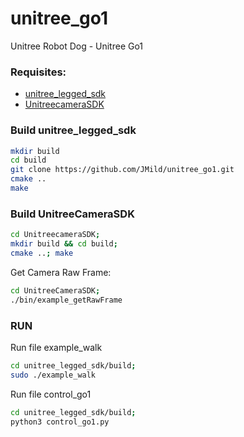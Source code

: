 # unitree_go1
Unitree Robot Dog - Unitree Go1 

### Requisites:
- [unitree_legged_sdk](https://github.com/unitreerobotics/unitree_legged_sdk)
- [UnitreecameraSDK](https://github.com/unitreerobotics/UnitreecameraSDK)

### Build unitree_legged_sdk
```bash
mkdir build
cd build
git clone https://github.com/JMild/unitree_go1.git
cmake ..
make
```

### Build UnitreeCameraSDK
```bash
cd UnitreecameraSDK;
mkdir build && cd build;
cmake ..; make
```

Get Camera Raw Frame:
```bash
cd UnitreeCameraSDK; 
./bin/example_getRawFrame 
```

### RUN
Run file example_walk
```bash
cd unitree_legged_sdk/build; 
sudo ./example_walk
```
Run file control_go1
```bash
cd unitree_legged_sdk/build; 
python3 control_go1.py
```
